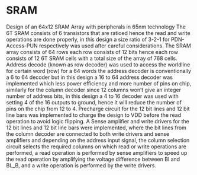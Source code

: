 # SRAM
Design of an 64x12 SRAM Array with peripherals in 65nm technology
The 6T SRAM consists of 6 transistors that are ratioed hence the read and write operations are done properly, in this design a size ratio of 3-2-1 for PDN-Access-PUN respectively was used after careful considerations. The SRAM array consists of 64 rows each row consists of 12 bits hence each row consists of 12 6T SRAM cells with a total size of the array of 768 cells. Address decode (known as row decoder) was used to access the worldline for certain word (row) for a 64 words the address decoder is conventionally a 6 to 64 decoder but in this design a 16 to 64 address decoder was implemented which less power efficiency and more number of pins on chip, similarly for the column decoder since 12 columns won’t give an integer number of address bits, in this design a 4 to 16 decoder was used with setting 4 of the 16 outputs to ground, hence it will reduce the number of pins on the chip from 12 to 4. Precharge circuit for the 12 bit lines and 12 bit line bars was implemented to charge the design to VDD before the read operation to avoid logic flipping. A Sense amplifier and write drivers  for the 12 bit lines and  12 bit line bars were implemented, where the bit lines from the column decoder are connected to both write drivers and sense amplifiers and depending on the address input signal, the column selection circuit selects the required columns on which read or write operations are performed,  a read operation is performed by sense amplifiers to speed up the read operation by amplifying the voltage difference between Bl and BL_B, and a write operation is performed by the write drivers.
